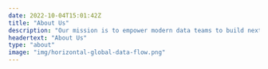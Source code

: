 ```yaml
---
date: 2022-10-04T15:01:42Z
title: "About Us"
description: "Our mission is to empower modern data teams to build next-generation apps, APIs, and models quickly, reliably, and securely. We help developers and organizations unlock value and growth by getting the right data to the right process at the right time and place. As specialists who occupy the unique intersection of cloud native computing, event-driven data systems, and machine learning, we aim to create shared tools across technical teams that encourage collaboration, empathy, and curiosity."
headertext: "About Us"
type: "about"
image: "img/horizontal-global-data-flow.png"
---
```

